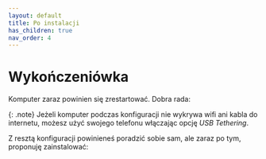 ```yaml
---
layout: default
title: Po instalacji
has_children: true
nav_order: 4
---
```

<!-- markdownlint-disable MD025 -->
# Wykończeniówka

Komputer zaraz powinien się zrestartować. Dobra rada:

{: .note}
Jeżeli komputer podczas konfiguracji nie wykrywa wifi ani kabla do internetu, możesz użyć swojego telefonu włączając opcję *USB Tethering*.

Z resztą konfiguracji powinieneś poradzić sobie sam, ale zaraz po tym, proponuję zainstalować:
